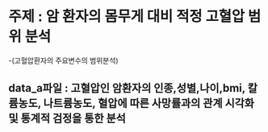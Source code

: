 # 주제 : 암 환자의 몸무게 대비 적정 고혈압 범위 분석
-(고혈압환자의 주요변수의 범위분석)

## data_a파일 : 고혈압인 암환자의 인종,성별,나이,bmi, 칼륨농도, 나트륨농도, 혈압에 따른 사망률과의 관계 시각화 및 통계적 검정을 통한 분석
